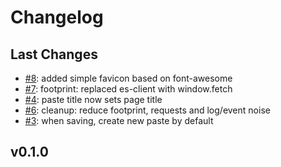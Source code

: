 # Changelog

## Last Changes

- [#8](https://github.com/x1B/paperdart/issues/8): added simple favicon based on font-awesome
- [#7](https://github.com/x1B/paperdart/issues/7): footprint: replaced es-client with window.fetch
- [#4](https://github.com/x1B/paperdart/issues/4): paste title now sets page title
- [#6](https://github.com/x1B/paperdart/issues/6): cleanup: reduce footprint, requests and log/event noise
- [#3](https://github.com/x1B/paperdart/issues/3): when saving, create new paste by default


## v0.1.0
